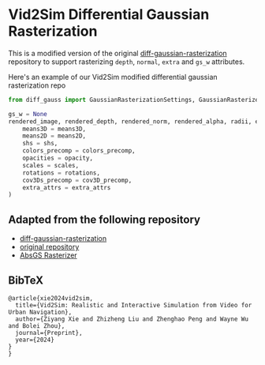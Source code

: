 # Vid2Sim Differential Gaussian Rasterization

This is a modified version of the original [diff-gaussian-rasterization](https://github.com/graphdeco-inria/diff-gaussian-rasterization) repository to support rasterizing `depth`, `normal`, `extra` and `gs_w` attributes.

Here's an example of our Vid2Sim modified differential gaussian rasterization repo
```python
from diff_gauss import GaussianRasterizationSettings, GaussianRasterizer

gs_w = None
rendered_image, rendered_depth, rendered_norm, rendered_alpha, radii, extra, gs_w = rasterizer(
    means3D = means3D,
    means2D = means2D,
    shs = shs,
    colors_precomp = colors_precomp,
    opacities = opacity,
    scales = scales,
    rotations = rotations,
    cov3Ds_precomp = cov3D_precomp,
    extra_attrs = extra_attrs
)
```

## Adapted from the following repository
- [diff-gaussian-rasterization](https://github.com/slothfulxtx/diff-gaussian-rasterization)
- [original repository](https://github.com/graphdeco-inria/diff-gaussian-rasterization)
- [AbsGS Rasterizer](https://github.com/TY424/AbsGS/tree/main/submodules/diff-gaussian-rasterization-abs)

<section class="section" id="BibTeX">
  <div class="container is-max-desktop content">
    <h2 class="title">BibTeX</h2>
    <pre><code>@article{xie2024vid2sim,
  title={Vid2Sim: Realistic and Interactive Simulation from Video for Urban Navigation},
  author={Ziyang Xie and Zhizheng Liu and Zhenghao Peng and Wayne Wu and Bolei Zhou},
  journal={Preprint},
  year={2024}
}
}</code></pre>
  </div>
</section>
